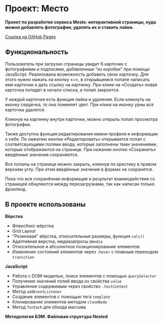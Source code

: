 # Проект: Место
**Проект по разработке сервиса Mesto: интерактивной страницы, куда можно добавлять фотографии, удалять их и ставить лайки.**

[Ссылка на GitHub Pages](https://tatsenko-m.github.io/mesto/)

## Функциональность
Пользователь при загрузке страницы увидит 6 карточек с фотографиями и подписями, добавленные "из коробки" при помощи JavaScript. Реализована возможность добавить свою карточку. Для этого нужно нажать на кнопку «+», в открывшемся попапе написать имя карточки и дать ссылку на картинку. При клике на «Создать» новая карточка попадет в начало списка, а попап закроется.

У каждой карточки есть функция лайка и удаления. Если кликнуть на иконку сердечка, то она поменяет цвет. При клике на иконку урны вся карточка удалится.

Кликнув на картинку внутри карточки, можно открыть попап просмотра фотографии.

Также доступна функция редактирования имени профиля и информации о себе. По нажатию кнопки «Редактировать» открывается попап с соответсвующими полями ввода, которые заполнены теми значениями, которые отображаются на странице. При нажании кнопки «Сохранить» введённые значения сохраняются.

Все попапы на странице можно закрыть, кликнув по крестику в правом верхнем углу. При этом введённые значения в формах не сохранятся.

Пока что вся сохранённая информация и результат взаимодействия со страницей обнуляются между перезагрузками, так как написан только фронтенд.

## В проекте использованы
**Вёрстка**
* Флексбокс-вёрстка
* Grid Layout
* "Резиновая" вёрстка, относительные размеры, функция `calc()`
* Адаптивная верстка, медиазапросы `@media`
* Относительное и абсолютное позиционирование элементов
* Изменение состояний элементов через `:hover` с плавным переходом `transition`

**JavaScript**
* Работа с DOM-моделью, поиск элементов с помощью `querySelector`
* Получение значений полей ввода из свойства `value`
* Управление содержимым через свойство `.textContent`
* Метод `addEventListener`
* Создание элементов с помощью тега `template`
* Клонирование элементов методом `cloneNode`
* Метод `forEach` для обхода массива

**Методология БЭМ. Файловая структура Nested**
